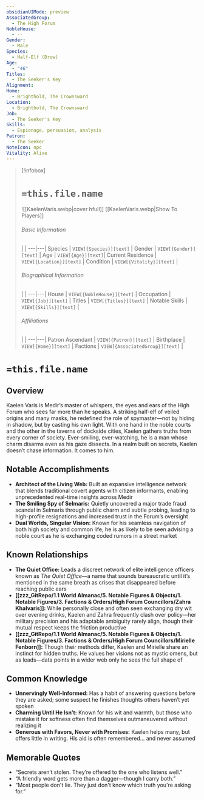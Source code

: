 ```yaml
---
obsidianUIMode: preview
AssociatedGroup:
  - The High Forum
NobleHouse:
  - --
Gender:
  - Male
Species:
  - Half-Elf (Drow)
Age:
  - "46"
Titles:
  - The Seeker's Key
Alignment: 
Home:
  - Brighthold, The Crownsward
Location:
  - Brighthold, The Crownsward
Job:
  - The Seeker's Key
Skills:
  - Espionage, persuasion, analysis
Patron:
  - The Seeker
NoteIcon: npc
Vitality: Alive
---
```

> [!infobox]
> # **`=this.file.name`**
> ![[KaelenVaris.webp|cover hfull]]
> [[KaelenVaris.webp|Show To Players]]
> ###### Basic Information
>  |   |
> ---|---|
> Species | `VIEW[{Species}][text]` |
> Gender | `VIEW[{Gender}][text]` |
> Age | `VIEW[{Age}][text]`|
> Current Residence | `VIEW[{Location}][text]`  |
> Condition | `VIEW[{Vitality}][text]` |
> ###### Biographical Information
>  |   |
> ---|---|
> House | `VIEW[{NobleHouse}][text]`  |
> Occupation | `VIEW[{Job}][text]`  |
> Titles | `VIEW[{Titles}][text]`  |
> Notable Skills | `VIEW[{Skills}][text]`  |
> ###### Affiliations
>   |   |
> ---|---|
> Patron Ascendant | `VIEW[{Patron}][text]`  |
> Birthplace | `VIEW[{Home}][text]`  |
> Factions | `VIEW[{AssociatedGroup}][text]` |

# **`=this.file.name`**
## **Overview**

Kaelen Varis is Medir’s master of whispers, the eyes and ears of the High Forum who sees far more than he speaks. A striking half-elf of veiled origins and many masks, he redefined the role of spymaster—not by hiding in shadow, but by casting his own light. With one hand in the noble courts and the other in the taverns of dockside cities, Kaelen gathers truths from every corner of society. Ever-smiling, ever-watching, he is a man whose charm disarms even as his gaze dissects. In a realm built on secrets, Kaelen doesn’t chase information. It comes to him.

## **Notable Accomplishments**

- **Architect of the Living Web:** Built an expansive intelligence network that blends traditional covert agents with citizen informants, enabling unprecedented real-time insights across Medir
- **The Smiling Spy of Selmaris:** Quietly uncovered a major trade fraud scandal in Selmaris through public charm and subtle probing, leading to high-profile resignations and increased trust in the Forum’s oversight
- **Dual Worlds, Singular Vision:** Known for his seamless navigation of both high society and common life, he is as likely to be seen advising a noble court as he is exchanging coded rumors in a street market

## **Known Relationships**

- **The Quiet Office:** Leads a discreet network of elite intelligence officers known as _The Quiet Office_—a name that sounds bureaucratic until it’s mentioned in the same breath as crises that disappeared before reaching public ears
- **[[zzz_GitRepo/1.1 World Almanac/5.  Notable Figures & Objects/1. Notable Figures/3. Factions & Orders/High Forum Councillors/Zahra Khalvaris]]:** While personally close and often seen exchanging dry wit over evening drinks, Kaelen and Zahra frequently clash over policy—her military precision and his adaptable ambiguity rarely align, though their mutual respect keeps the friction productive
- **[[zzz_GitRepo/1.1 World Almanac/5.  Notable Figures & Objects/1. Notable Figures/3. Factions & Orders/High Forum Councillors/Mirielle Fenborn]]:** Though their methods differ, Kaelen and Mirielle share an instinct for hidden truths. He values her visions not as mystic omens, but as leads—data points in a wider web only he sees the full shape of

## **Common Knowledge**

- **Unnervingly Well-Informed:** Has a habit of answering questions before they are asked; some suspect he finishes thoughts others haven’t yet spoken
- **Charming Until He Isn’t:** Known for his wit and warmth, but those who mistake it for softness often find themselves outmaneuvered without realizing it
- **Generous with Favors, Never with Promises:** Kaelen helps many, but offers little in writing. His aid is often remembered… and never assumed

## **Memorable Quotes**

- “Secrets aren’t stolen. They’re offered to the one who listens well.”
- “A friendly word gets more than a dagger—though I carry both.”
- “Most people don't lie. They just don't know which truth you're asking for.”